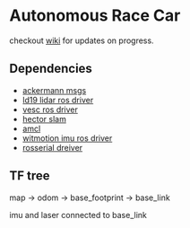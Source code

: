# Autonomous Race Car
checkout [wiki](https://github.com/himadrir/self-driving-car/wiki) for updates on progress.

## Dependencies 
- [ackermann msgs](http://wiki.ros.org/ackermann_msgs)
- [ld19 lidar ros driver](https://github.com/ldrobotSensorTeam/ldlidar_stl_ros)
- [vesc ros driver](https://github.com/mit-racecar/vesc)
- [hector slam](http://wiki.ros.org/hector_slam)
- [amcl](http://wiki.ros.org/amcl)
- [witmotion imu ros driver](https://github.com/ElettraSciComp/witmotion_IMU_ros)
- [rosserial dreiver](http://wiki.ros.org/rosserial)

## TF tree
map -> odom -> base_footprint -> base_link  

imu and laser connected to base_link
